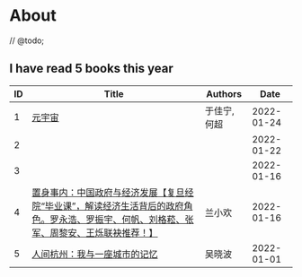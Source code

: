 # About

// @todo;

<!--START_SECTION:my_kindle-->
## I have read 5 books this year

| ID | Title | Authors | Date | 
 | ---- | ---- | ---- | ---- |
| 1 | [元宇宙](https://www.amazon.cn/dp/B09M7YK6KX) | 于佳宁,何超 | 2022-01-24 |
| 2 |  |  | 2022-01-22 |
| 3 |  |  | 2022-01-16 |
| 4 | [置身事内：中国政府与经济发展【复旦经院“毕业课”，解读经济生活背后的政府角色。罗永浩、罗振宇、何帆、刘格菘、张军、周黎安、王烁联袂推荐！】](https://www.amazon.cn/dp/B099Z8WNY8) | 兰小欢 | 2022-01-16 |
| 5 | [人间杭州：我与一座城市的记忆](https://www.amazon.cn/dp/B09MQNWFSF) | 吴晓波 | 2022-01-01 |

<!--END_SECTION:my_kindle-->
